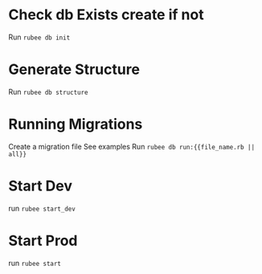 # Check db Exists create if not
Run `rubee db init`

# Generate Structure
Run `rubee db structure`

# Running Migrations
Create a migration file See examples
Run `rubee db run:{{file_name.rb || all}}`

# Start Dev
run `rubee start_dev`

# Start Prod
run `rubee start`